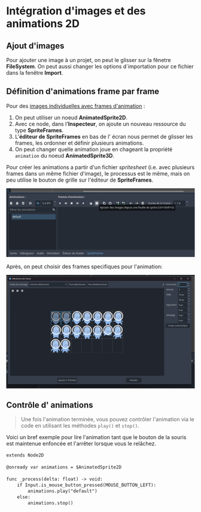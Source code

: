 
# Intégration d'images et des animations 2D

## Ajout d'images

Pour ajouter une image à un projet, on peut le glisser sur la fênetre **FileSystem**. On peut aussi changer les options d`importation pour ce fichier dans la fenêtre **Import**.

## Définition d'animations frame par frame

Pour des [images individuelles avec frames d'animation](https://docs.godotengine.org/fr/4.x/tutorials/2d/2d_sprite_animation.html#individual-images-with-animatedsprite2d) : 

1. On peut utiliser un noeud **AnimatedSprite2D**. 
2. Avec ce node, dans l'**Inspecteur**, on ajoute un nouveau ressource du type **SpriteFrames**.
3. L'**éditeur de SpriteFrames** en bas de l' écran nous permet de glisser les frames, les ordonner et définir plusieurs animations.
4. On peut changer quelle animation joue en chageant la propriété `animation` du noeud **AnimatedSprite3D**.

Pour créer les animations a partir d'un fichier *spritesheet* (i.e. avec plusieurs frames dans un même fichier d'image), le processus est le même, mais on peu utilise le bouton de grille sur l'éditeur de **SpriteFrames**.

![Bouton de grille sur l'**éditeur de SpriteFrames**](image.png)

Après, on peut choisir des frames specifiques pour l'animation:

![Selectionner les frames sur la feuille de sprites](image-1.png)

## Contrôle d' animations

> Une fois l'animation terminée, vous pouvez contrôler l'animation via le code en utilisant les méthodes `play()` et `stop()`. 

Voici un bref exemple pour lire l'animation tant que le bouton de la souris est maintenue enfoncée et l'arrêter lorsque vous le relâchez.

```gdscript
extends Node2D

@onready var animations = $AnimatedSprite2D

func _process(delta: float) -> void:
	if Input.is_mouse_button_pressed(MOUSE_BUTTON_LEFT):
		animations.play("default")
	else:
		animations.stop()
```
